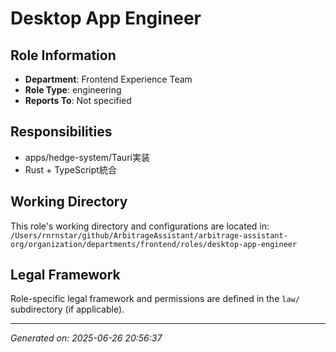 # Desktop App Engineer

## Role Information
- **Department**: Frontend Experience Team
- **Role Type**: engineering
- **Reports To**: Not specified

## Responsibilities
- apps/hedge-system/Tauri実装
- Rust + TypeScript統合

## Working Directory
This role's working directory and configurations are located in:
`/Users/rnrnstar/github/ArbitrageAssistant/arbitrage-assistant-org/organization/departments/frontend/roles/desktop-app-engineer`

## Legal Framework
Role-specific legal framework and permissions are defined in the `law/` subdirectory (if applicable).

---
*Generated on: 2025-06-26 20:56:37*
